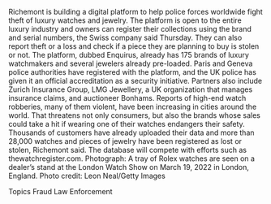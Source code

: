 Richemont is building a digital platform to help police forces worldwide fight theft of luxury watches and jewelry.
The platform is open to the entire luxury industry and owners can register their collections using the brand and serial numbers, the Swiss company said Thursday. They can also report theft or a loss and check if a piece they are planning to buy is stolen or not.
The platform, dubbed Enquirus, already has 175 brands of luxury watchmakers and several jewelers already pre-loaded.
Paris and Geneva police authorities have registered with the platform, and the UK police has given it an official accreditation as a security initiative. Partners also include Zurich Insurance Group, LMG Jewellery, a UK organization that manages insurance claims, and auctioneer Bonhams.
Reports of high-end watch robberies, many of them violent, have been increasing in cities around the world. That threatens not only consumers, but also the brands whose sales could take a hit if wearing one of their watches endangers their safety.
Thousands of customers have already uploaded their data and more than 28,000 watches and pieces of jewelry have been registered as lost or stolen, Richemont said. The database will compete with efforts such as thewatchregister.com.
Photograph: A tray of Rolex watches are seen on a dealer’s stand at the London Watch Show on March 19, 2022 in London, England. Photo credit: Leon Neal/Getty Images

Topics
Fraud
Law Enforcement
